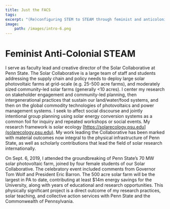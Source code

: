 ```yaml
---
title: Just the FACS
tags:
excerpt: "(Re)configuring STEM to STEAM through feminist and anticolonial praxis"
image: 
    path: /images/intro-6.png
---
```


# Feminist Anti-Colonial STEAM

I serve as faculty lead and creative director of the Solar Collaborative at Penn State. The Solar Collaborative is a large team of staff and students addressing the supply chain and policy needs to deploy large solar photovoltaic farms at grid-scale (e.g. 25-500 acre farms), and moderately sized community-led solar farms (generally <10 acres). I center my research on stakeholder engagement and community-led planning, then intergenerational practices that sustain our land/water/food systems, and then on the global commodity technologies of photovoltaics and power management systems. I seek to affect social discourse and jointly intentional group planning using solar energy conversion systems as a common foil for inquiry and repeated workshops or social events. My research framework is solar ecology [https://solarecology.psu.edu](solarecology.psu.edu). My work leading the Collaborative has been marked with material outcomes now integral to the physical infrastructure of Penn State, as well as scholarly contributions that lead the field of solar research internationally. 

On Sept. 6, 2019, I attended the groundbreaking of Penn State’s 70 MW solar photovoltaic farm, joined by four female students of our Solar Collaborative. The celebratory event included comments from Governor Tom Wolf and President Eric Barron. The 500 acre solar farm will be the largest in PA to date, contributing at least $14m energy savings for the University, along with years of educational and research opportunities. This physically significant project is a direct outcome of my research practices, solar teaching, and collective action services with Penn State and the Commonwealth of Pennsylvania.

